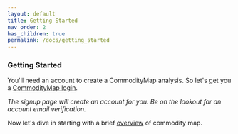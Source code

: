 ```yaml
---
layout: default
title: Getting Started
nav_order: 2
has_children: true
permalink: /docs/getting_started
---
```

### Getting Started

You'll need an account to create a CommodityMap analysis. So let's get you a [CommodityMap login](https://portal.commoditymap.org/signup).  

*The signup page will create an account for you. Be on the lookout for an account email verification.*

Now let's dive in starting with a brief [overview](./Overview.md) of commodity map. 